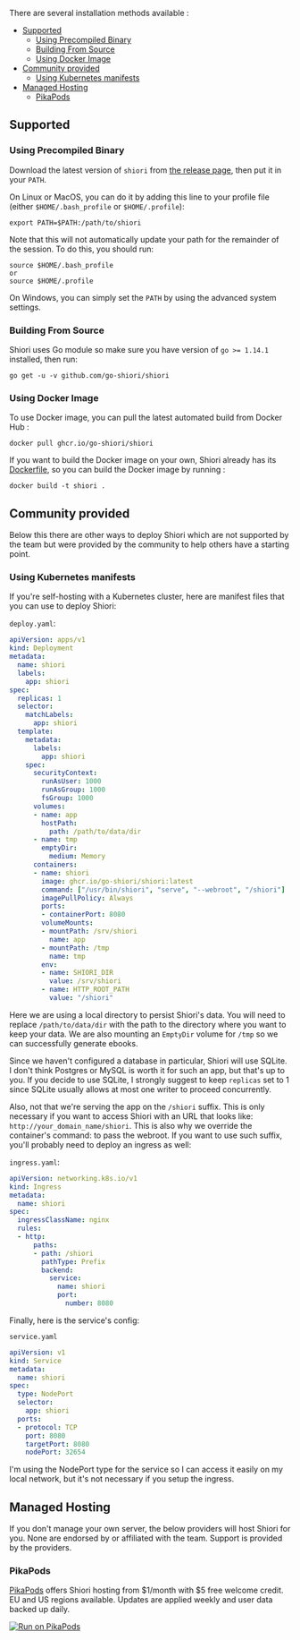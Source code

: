 There are several installation methods available :

<!-- TOC -->

- [Supported](#supported)
  - [Using Precompiled Binary](#using-precompiled-binary)
  - [Building From Source](#building-from-source)
  - [Using Docker Image](#using-docker-image)
- [Community provided](#community-provided)
  - [Using Kubernetes manifests](#using-kubernetes-manifests)
- [Managed Hosting](#managed-hosting)
  - [PikaPods](#pikapods)

<!-- /TOC -->

## Supported

### Using Precompiled Binary

Download the latest version of `shiori` from [the release page](https://github.com/go-shiori/shiori/releases/latest), then put it in your `PATH`.

On Linux or MacOS, you can do it by adding this line to your profile file (either `$HOME/.bash_profile` or `$HOME/.profile`):

```
export PATH=$PATH:/path/to/shiori
```

Note that this will not automatically update your path for the remainder of the session. To do this, you should run:

```
source $HOME/.bash_profile
or
source $HOME/.profile
```

On Windows, you can simply set the `PATH` by using the advanced system settings.

### Building From Source

Shiori uses Go module so make sure you have version of `go >= 1.14.1` installed, then run:

```
go get -u -v github.com/go-shiori/shiori
```

### Using Docker Image

To use Docker image, you can pull the latest automated build from Docker Hub :

```
docker pull ghcr.io/go-shiori/shiori
```

If you want to build the Docker image on your own, Shiori already has its [Dockerfile](https://github.com/go-shiori/shiori/blob/master/Dockerfile), so you can build the Docker image by running :

```
docker build -t shiori .
```

## Community provided

Below this there are other ways to deploy Shiori which are not supported by the team but were provided by the community to help others have a starting point.

### Using Kubernetes manifests

If you're self-hosting with a Kubernetes cluster, here are manifest files that
you can use to deploy Shiori:

`deploy.yaml`:

```yaml
apiVersion: apps/v1
kind: Deployment
metadata:
  name: shiori
  labels:
    app: shiori
spec:
  replicas: 1
  selector:
    matchLabels:
      app: shiori
  template:
    metadata:
      labels:
        app: shiori
    spec:
      securityContext:
        runAsUser: 1000
        runAsGroup: 1000
        fsGroup: 1000
      volumes:
      - name: app
        hostPath:
          path: /path/to/data/dir
      - name: tmp
        emptyDir:
          medium: Memory
      containers:
      - name: shiori
        image: ghcr.io/go-shiori/shiori:latest
        command: ["/usr/bin/shiori", "serve", "--webroot", "/shiori"]
        imagePullPolicy: Always
        ports:
        - containerPort: 8080
        volumeMounts:
        - mountPath: /srv/shiori
          name: app
        - mountPath: /tmp
          name: tmp
        env:
        - name: SHIORI_DIR
          value: /srv/shiori
        - name: HTTP_ROOT_PATH
          value: "/shiori"
```

Here we are using a local directory to persist Shiori's data. You will need
to replace `/path/to/data/dir` with the path to the directory where you want
to keep your data. We are also mounting an `EmptyDir` volume for `/tmp` so 
we can successfully generate ebooks.

Since we haven't configured a database in particular,
Shiori will use SQLite. I don't think Postgres or MySQL is worth it for
such an app, but that's up to you. If you decide to use SQLite, I strongly
suggest to keep `replicas` set to 1 since SQLite usually allows at most
one writer to proceed concurrently.

Also, not that we're serving the app on the `/shiori` suffix. This is
only necessary if you want to access Shiori with an URL that looks like:
`http://your_domain_name/shiori`. This is also why we override the container's
command: to pass the webroot. If you want to use such suffix, you'll probably
need to deploy an ingress as well:

`ingress.yaml`:

```yaml
apiVersion: networking.k8s.io/v1
kind: Ingress
metadata:
  name: shiori
spec:
  ingressClassName: nginx
  rules:
  - http:
      paths:
      - path: /shiori
        pathType: Prefix
        backend:
          service:
            name: shiori
            port:
              number: 8080
```

Finally, here is the service's config:

`service.yaml`

```yaml
apiVersion: v1
kind: Service
metadata:
  name: shiori
spec:
  type: NodePort
  selector:
    app: shiori
  ports:
  - protocol: TCP
    port: 8080
    targetPort: 8080
    nodePort: 32654
```

I'm using the NodePort type for the service so I can access it easily on
my local network, but it's not necessary if you setup the ingress.

## Managed Hosting

If you don't manage your own server, the below providers will host Shiori for you. None are endorsed by or affiliated with the team. Support is provided by the providers.

### PikaPods

[PikaPods](https://www.pikapods.com/) offers Shiori hosting from $1/month with $5 free welcome credit. EU and US regions available. Updates are applied weekly and user data backed up daily.

[![Run on PikaPods](https://www.pikapods.com/static/run-button.svg)](https://www.pikapods.com/pods?run=shiori)

